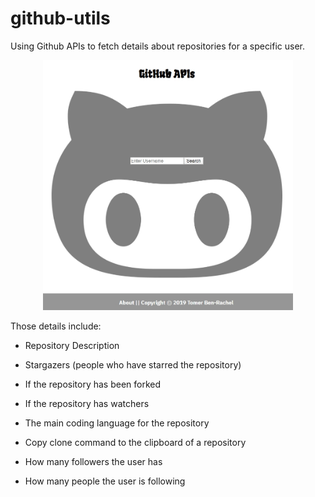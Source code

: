 # github-utils
Using Github APIs to fetch details about repositories for a specific user.
<p align="center">
  <img src="https://github.com/TomerPacific/github-utils/blob/master/assets/screenshot.jpg?raw=true" alt="Project Screenshot" width="400px"   height="400px">
</p>

Those details include:

- Repository Description

- Stargazers (people who have starred the repository)

- If the repository has been forked

- If the repository has watchers

- The main coding language for the repository

- Copy clone command to the clipboard of a repository

- How many followers the user has

- How many people the user is following
